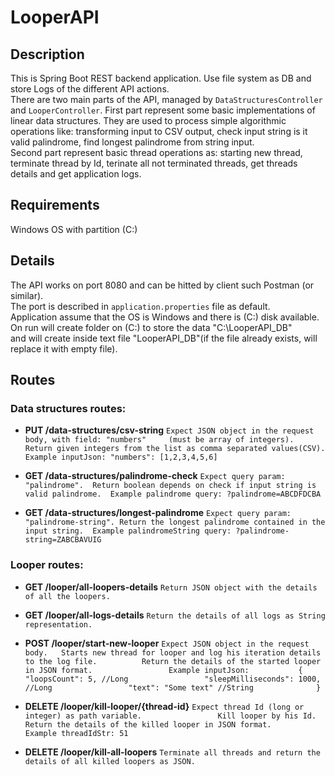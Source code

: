 # LooperAPI
 

## Description    

This is Spring Boot REST backend application. Use file system as DB and store Logs of the different API actions.  
There are two main parts of the API, managed by `DataStructuresController` and `LooperController`.
First part represent some basic implementations of linear data structures. They are used to process simple algorithmic    
operations like: transforming input to CSV output, check input string is it valid palindrome, find longest palindrome from string input.    
Second part represent basic thread operations as: starting new thread, terminate thread by Id, terinate all not terminated threads, 
get threads details and get application logs.
 

## Requirements       

Windows OS with partition (C:)         
 

## Details      

The API works on port 8080 and can be hitted by client such Postman (or similar).    
The port is described in `application.properties` file as default.   
Application assume that the OS is Windows and there is (C:) disk available.     
On run will create folder on (C:) to store the data "C:\LooperAPI_DB"      
and will create inside text file "LooperAPI_DB"(if the file already exists, will replace it with empty file).      
 

## Routes 

### Data structures routes: 

* __PUT /data-structures/csv-string__ `Expect JSON object in the request body, with field: "numbers"    
(must be array of integers).    
Return given integers from the list as comma separated values(CSV).    
Example inputJson: "numbers": [1,2,3,4,5,6]`     


* __GET /data-structures/palindrome-check__ `Expect query param: "palindrome". 
Return boolean depends on check if input string is valid palindrome. 
Example palindrome query: ?palindrome=ABCDFDCBA`               
 
 
* __GET /data-structures/longest-palindrome__ `Expect query param: "palindrome-string".
Return the longest palindrome contained in the input string. 
Example palindromeString query: ?palindrome-string=ZABCBAVUIG`                         


### Looper routes:     

* __GET /looper/all-loopers-details__ `Return JSON object with the details of all the loopers.`      
     

* __GET /looper/all-logs-details__ `Return the details of all logs as String representation.`     
     

* __POST /looper/start-new-looper__ `Expect JSON object in the request body.  
Starts new thread for looper and log his iteration details to the log file.         
Return the details of the started looper in JSON format.                
Example inputJson:          
{           
   "loopsCount": 5, //Long                
   "sleepMilliseconds": 1000, //Long                
   "text": "Some text" //String             
}`          
                            

* __DELETE /looper/kill-looper/{thread-id}__ `Expect thread Id (long or integer) as path variable.                
Kill looper by his Id.                 
Return the details of the killed looper in JSON format.                
Example threadIdStr: 51`                
                

* __DELETE /looper/kill-all-loopers__ `Terminate all threads and return the details of all killed loopers as JSON.`          
                  


